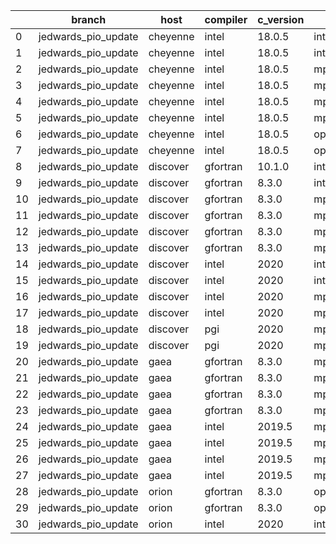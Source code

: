 |    | branch              | host     | compiler   | c_version   | mpi      | m_version   | o_g   | os     | build   | u_pass   | u_fail   | s_pass   | s_fail   | e_pass   | e_fail   |   nuopc_pass |   nuopc_fail | artifacts_hash                           | modified            |
|----|---------------------|----------|------------|-------------|----------|-------------|-------|--------|---------|----------|----------|----------|----------|----------|----------|--------------|--------------|------------------------------------------|---------------------|
|  0 | jedwards_pio_update | cheyenne | intel      | 18.0.5      | intelmpi | 2018.4.274  | O     | Linux  | Pass    | 9033     | 0        | 49       | 0        | 80       | 0        |           50 |            0 | 37b0f71db8248b0a60cdbdb12decb7307b2345b0 | 02/27/2022_19:27:26 |
|  1 | jedwards_pio_update | cheyenne | intel      | 18.0.5      | intelmpi | 2018.4.274  | g     | Linux  | Pass    | 13657    | 0        | 49       | 0        | 80       | 0        |           50 |            0 | 47627e28c128e47acbe35e5c14c3b4758238f340 | 02/27/2022_19:27:26 |
|  2 | jedwards_pio_update | cheyenne | intel      | 18.0.5      | mpiuni   | none        | O     | Linux  | Fail    | fail     | fail     | fail     | fail     | fail     | fail     |            0 |           50 | cb60f7552a113950757f9138791444033cc12273 | 02/27/2022_19:27:26 |
|  3 | jedwards_pio_update | cheyenne | intel      | 18.0.5      | mpiuni   | none        | g     | Linux  | Fail    | fail     | fail     | fail     | fail     | fail     | fail     |            0 |           50 | 037adf0e99ac3e682ab89bb02537195705d924cb | 02/27/2022_19:27:26 |
|  4 | jedwards_pio_update | cheyenne | intel      | 18.0.5      | mpt      | 2.19        | O     | Linux  | Pass    | 9033     | 0        | 49       | 0        | 80       | 0        |            0 |           50 | ca044c4ae3cdff7e6640fa924e3272799642ad22 | 02/27/2022_19:27:26 |
|  5 | jedwards_pio_update | cheyenne | intel      | 18.0.5      | mpt      | 2.19        | g     | Linux  | Pass    | 13657    | 0        | 49       | 0        | 80       | 0        |            0 |           50 | 9c1cbc54ecb504893511b02c890ac4306ae64835 | 02/27/2022_19:27:26 |
|  6 | jedwards_pio_update | cheyenne | intel      | 18.0.5      | openmpi  | 3.1.4       | O     | Linux  | Pass    | 9033     | 0        | 49       | 0        | 80       | 0        |           50 |            0 | a5adde689d31a1b61b4ec11e76eb7b4637f06662 | 02/27/2022_19:27:26 |
|  7 | jedwards_pio_update | cheyenne | intel      | 18.0.5      | openmpi  | 3.1.4       | g     | Linux  | Pass    | 13657    | 0        | 49       | 0        | 80       | 0        |           50 |            0 | 0a48942ee8a172a205ef73b4f832faaac8e9444a | 02/27/2022_19:27:26 |
|  8 | jedwards_pio_update | discover | gfortran   | 10.1.0      | intelmpi | 19.1.3.304  | g     | Linux  | Pass    | 13642    | 15       | 49       | 0        | 80       | 0        |           50 |            0 | 10d80b207607a37ab05843aca6012ae55e3d7748 | 02/27/2022_19:28:24 |
|  9 | jedwards_pio_update | discover | gfortran   | 8.3.0       | intelmpi | 19.1.3.304  | O     | Linux  | Pass    | 9018     | 15       | 49       | 0        | 80       | 0        |           50 |            0 | 15b09ddbab3f2e01ac612ddee1b655ac4f54f8ad | 02/27/2022_19:28:24 |
| 10 | jedwards_pio_update | discover | gfortran   | 8.3.0       | mpiuni   | none        | O     | Linux  | Fail    | fail     | fail     | fail     | fail     | fail     | fail     |            0 |           50 | a8e26808ae98c0c9bd94f4a4d15affd4a5210404 | 02/27/2022_19:28:24 |
| 11 | jedwards_pio_update | discover | gfortran   | 8.3.0       | mpiuni   | none        | g     | Linux  | Fail    | fail     | fail     | fail     | fail     | fail     | fail     |            0 |           50 | 147cc7dc580712996806e27fc8a0366a2b3ad05c | 02/27/2022_19:28:24 |
| 12 | jedwards_pio_update | discover | gfortran   | 8.3.0       | mpt      | 2.17        | O     | Linux  | Pass    | 9033     | 0        | 49       | 0        | 80       | 0        |           46 |            4 | d0c84169f4ff3604198c55a986c520b893609bbc | 02/27/2022_19:28:24 |
| 13 | jedwards_pio_update | discover | gfortran   | 8.3.0       | mpt      | 2.17        | g     | Linux  | Pass    | 13657    | 0        | 49       | 0        | 80       | 0        |           46 |            4 | bf9e810519ee8af6bbcd31ec9c42519736abe21e | 02/27/2022_19:28:24 |
| 14 | jedwards_pio_update | discover | intel      | 2020        | intelmpi | 19.1.3.304  | O     | Linux  | Pass    | 9033     | 0        | 49       | 0        | 80       | 0        |           50 |            0 | 80f9cb87478c88d5c477bdec42d5dc382fc14657 | 02/27/2022_19:28:24 |
| 15 | jedwards_pio_update | discover | intel      | 2020        | intelmpi | 19.1.3.304  | g     | Linux  | Pass    | 13657    | 0        | 49       | 0        | 80       | 0        |           50 |            0 | 4e5f86163fdd4b77787f2e4895cfb913a5df18d5 | 02/27/2022_19:28:24 |
| 16 | jedwards_pio_update | discover | intel      | 2020        | mpt      | 2.17        | O     | Linux  | Pass    | 9033     | 0        | 49       | 0        | 80       | 0        |            0 |           50 | b371100f5d5a3570d767e5366ac9e9e12014febd | 02/27/2022_19:28:24 |
| 17 | jedwards_pio_update | discover | intel      | 2020        | mpt      | 2.17        | g     | Linux  | Pass    | 13657    | 0        | 49       | 0        | 80       | 0        |            0 |           50 | ef1485fd1505e9746e2ef274b95de375de1b7272 | 02/27/2022_19:28:24 |
| 18 | jedwards_pio_update | discover | pgi        | 2020        | mpiuni   | none        | O     | Linux  | Fail    | fail     | fail     | fail     | fail     | fail     | fail     |            0 |           50 | 1f60e4ae50f48bb193a723fa944b87b58043e431 | 02/27/2022_19:28:24 |
| 19 | jedwards_pio_update | discover | pgi        | 2020        | mpiuni   | none        | g     | Linux  | Fail    | fail     | fail     | fail     | fail     | fail     | fail     |            0 |           50 | 0298f42c3f8666fe3d1b79872af3e503d7d1cd55 | 02/27/2022_19:28:24 |
| 20 | jedwards_pio_update | gaea     | gfortran   | 8.3.0       | mpi      | 7.7.11      | O     | Unicos | Pass    | 9032     | 1        | 49       | 0        | 80       | 0        |           47 |            3 | 601dba65644549f613b9163cd19a6494af5796a3 | 02/27/2022_19:28:46 |
| 21 | jedwards_pio_update | gaea     | gfortran   | 8.3.0       | mpi      | 7.7.11      | g     | Unicos | Pass    | 13656    | 1        | 49       | 0        | 80       | 0        |           47 |            3 | 0d510b46b86a4e383b4c0e2363904aada3a8a697 | 02/27/2022_19:28:46 |
| 22 | jedwards_pio_update | gaea     | gfortran   | 8.3.0       | mpiuni   | none        | O     | Unicos | Fail    | fail     | fail     | fail     | fail     | fail     | fail     |            0 |           50 | 31241c6a1c97ab099eb7eac2abf448d7165b273c | 02/27/2022_19:28:46 |
| 23 | jedwards_pio_update | gaea     | gfortran   | 8.3.0       | mpiuni   | none        | g     | Unicos | Fail    | fail     | fail     | fail     | fail     | fail     | fail     |            0 |           50 | 511d9fd7ae11c4bf2c2f8ebfe29f3b35e671c7f6 | 02/27/2022_19:28:46 |
| 24 | jedwards_pio_update | gaea     | intel      | 2019.5      | mpi      | 7.7.11      | O     | Unicos | Pass    | 11878    | -113     | 49       | 0        | 80       | 0        |           47 |            3 | cdb3707a1d96f4adcb0563a2c4f722cf4028721b | 02/27/2022_19:28:46 |
| 25 | jedwards_pio_update | gaea     | intel      | 2019.5      | mpi      | 7.7.11      | g     | Unicos | Pass    | 11878    | -113     | 49       | 0        | 80       | 0        |           47 |            3 | f6f27cd2b71aa3e5a236ab69ae0299fbd29ec971 | 02/27/2022_19:28:46 |
| 26 | jedwards_pio_update | gaea     | intel      | 2019.5      | mpiuni   | none        | O     | Unicos | Fail    | fail     | fail     | fail     | fail     | fail     | fail     |            0 |           50 | af9ee30c1d60ef093e70ec59d4d9469eaf79ae56 | 02/27/2022_19:28:46 |
| 27 | jedwards_pio_update | gaea     | intel      | 2019.5      | mpiuni   | none        | g     | Unicos | Fail    | fail     | fail     | fail     | fail     | fail     | fail     |            0 |           50 | 491ebc62ea821ae6976c405803c7b4882c7d1317 | 02/27/2022_19:28:46 |
| 28 | jedwards_pio_update | orion    | gfortran   | 8.3.0       | openmpi  | 4.0.2       | O     | Linux  | Pass    | 9033     | 0        | 49       | 0        | 80       | 0        |           50 |            0 | eeda00ec276c6cce02ff019c2694144d3a62ba71 | 02/27/2022_19:30:10 |
| 29 | jedwards_pio_update | orion    | gfortran   | 8.3.0       | openmpi  | 4.0.2       | g     | Linux  | Pass    | 13657    | 0        | 49       | 0        | 80       | 0        |           50 |            0 | 8bb4201bc26162c1ba5037ca49f67869a7eacadf | 02/27/2022_19:30:10 |
| 30 | jedwards_pio_update | orion    | intel      | 2020        | intelmpi | 2020.2      | g     | Linux  | Pass    | fail     | fail     | fail     | fail     | fail     | fail     |            0 |            0 | b181e3c471245f2b3c6df82f3a8f9e6a06f342db | 02/27/2022_19:30:10 |